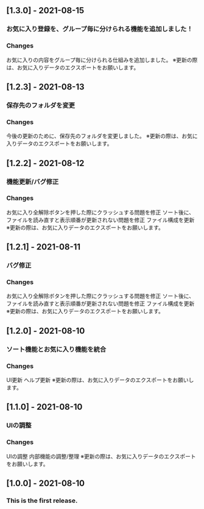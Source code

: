 ## [1.3.0] - 2021-08-15
### お気に入り登録を、グループ毎に分けられる機能を追加しました！
### Changes
お気に入りの内容をグループ毎に分けられる仕組みを追加しました。
※更新の際は、お気に入りデータのエクスポートをお願いします。

## [1.2.3] - 2021-08-13
### 保存先のフォルダを変更
### Changes
今後の更新のために、保存先のフォルダを変更しました。
※更新の際は、お気に入りデータのエクスポートをお願いします。

## [1.2.2] - 2021-08-12
### 機能更新/バグ修正
### Changes
お気に入り全解除ボタンを押した際にクラッシュする問題を修正
ソート後に、ファイルを読み直すと表示順番が更新されない問題を修正
ファイル構成を更新
※更新の際は、お気に入りデータのエクスポートをお願いします。

## [1.2.1] - 2021-08-11
### バグ修正
### Changes
お気に入り全解除ボタンを押した際にクラッシュする問題を修正
ソート後に、ファイルを読み直すと表示順番が更新されない問題を修正
ファイル構成を更新
※更新の際は、お気に入りデータのエクスポートをお願いします。

## [1.2.0] - 2021-08-10
### ソート機能とお気に入り機能を統合
### Changes
UI更新
ヘルプ更新
※更新の際は、お気に入りデータのエクスポートをお願いします。

## [1.1.0] - 2021-08-10
### UIの調整
### Changes
UIの調整
内部機能の調整/整理
※更新の際は、お気に入りデータのエクスポートをお願いします。

## [1.0.0] - 2021-08-10
### This is the first release.
